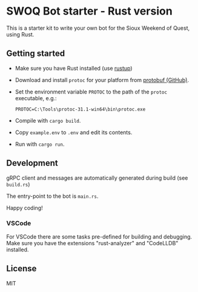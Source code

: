 # SWOQ Bot starter - Rust version

This is a starter kit to write your own bot for the Sioux Weekend of Quest, using Rust.

## Getting started

- Make sure you have Rust installed (use [rustup](https://www.rust-lang.org/tools/install))
- Download and install `protoc` for your platform from [protobuf (GitHub)](https://github.com/protocolbuffers/protobuf/releases).
- Set the environment variable `PROTOC` to the path of the `protoc` executable, e.g.:

      PROTOC=C:\Tools\protoc-31.1-win64\bin\protoc.exe

- Compile with `cargo build`.
- Copy `example.env` to `.env` and edit its contents.
- Run with `cargo run`.

## Development

gRPC client and messages are automatically generated during build (see `build.rs`)

The entry-point to the bot is `main.rs`.

Happy coding!

### VSCode

For VSCode there are some tasks pre-defined for building and debugging.
Make sure you have the extensions "rust-analyzer" and "CodeLLDB" installed.

## License

MIT
